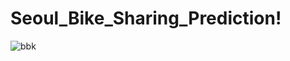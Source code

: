# Seoul_Bike_Sharing_Prediction!
![bbk](https://user-images.githubusercontent.com/113902042/211993290-73f15f51-6b83-4822-89f9-220704079ecf.jpg)
